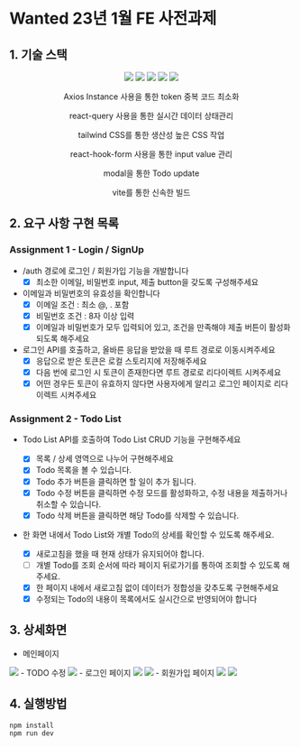 # Wanted 23년 1월 FE 사전과제
## 1. 기술 스택
<div align="center">
<img src="https://img.shields.io/badge/React-20232A?style=for-the-badge&logo=react&logoColor=61DAFB">
<img src="https://img.shields.io/badge/React_Query-FF4154?style=for-the-badge&logo=React_Query&logoColor=white">
<img src="https://img.shields.io/badge/Tailwind_CSS-38B2AC?style=for-the-badge&logo=tailwind-css&logoColor=white">
<img src="https://img.shields.io/badge/-react--hook--form-%23EC5990?style=for-the-badge">
<img src="https://img.shields.io/badge/Vite-B73BFE?style=for-the-badge&logo=vite&logoColor=FFD62E">
<p>Axios Instance 사용을 통한 token 중복 코드 최소화</p>
<p>react-query 사용을 통한 실시간 데이터 상태관리</p>
<p>tailwind CSS를 통한 생산성 높은 CSS 작업</p>
<p>react-hook-form 사용을 통한 input value 관리</p>
<p>modal을 통한 Todo update</p>
<p>vite를 통한 신속한 빌드</p>
</div>

## 2. 요구 사항 구현 목록
### Assignment 1 - Login / SignUp
- /auth 경로에 로그인 / 회원가입 기능을 개발합니다
  - [x] 최소한 이메일, 비밀번호 input, 제출 button을 갖도록 구성해주세요
- 이메일과 비밀번호의 유효성을 확인합니다
  - [x] 이메일 조건 : 최소 @, . 포함
  - [x] 비밀번호 조건 : 8자 이상 입력
  - [x] 이메일과 비밀번호가 모두 입력되어 있고, 조건을 만족해야 제출 버튼이 활성화 되도록 해주세요
- 로그인 API를 호출하고, 올바른 응답을 받았을 때 루트 경로로 이동시켜주세요
  - [x] 응답으로 받은 토큰은 로컬 스토리지에 저장해주세요
  - [x] 다음 번에 로그인 시 토큰이 존재한다면 루트 경로로 리다이렉트 시켜주세요
  - [x] 어떤 경우든 토큰이 유효하지 않다면 사용자에게 알리고 로그인 페이지로 리다이렉트 시켜주세요
 
### Assignment 2 - Todo List
- Todo List API를 호출하여 Todo List CRUD 기능을 구현해주세요

  - [x] 목록 / 상세 영역으로 나누어 구현해주세요
  - [x] Todo 목록을 볼 수 있습니다.
  - [x] Todo 추가 버튼을 클릭하면 할 일이 추가 됩니다.
  - [x] Todo 수정 버튼을 클릭하면 수정 모드를 활성화하고, 수정 내용을 제출하거나 취소할 수 있습니다.
  - [x]  Todo 삭제 버튼을 클릭하면 해당 Todo를 삭제할 수 있습니다.
- 한 화면 내에서 Todo List와 개별 Todo의 상세를 확인할 수 있도록 해주세요.

  - [x] 새로고침을 했을 때 현재 상태가 유지되어야 합니다.
  - [ ] 개별 Todo를 조회 순서에 따라 페이지 뒤로가기를 통하여 조회할 수 있도록 해주세요.
  - [x] 한 페이지 내에서 새로고침 없이 데이터가 정합성을 갖추도록 구현해주세요
  - [x] 수정되는 Todo의 내용이 목록에서도 실시간으로 반영되어야 합니다
  
## 3. 상세화면
- 메인페이지
<img src="https://user-images.githubusercontent.com/85221728/210736523-f0ef9a21-1871-4914-989c-916271f46dce.png">
- TODO 수정
<img src="https://user-images.githubusercontent.com/85221728/210738636-28334638-6daa-47ca-b109-32b9919a3000.png">
- 로그인 페이지
<img src="https://user-images.githubusercontent.com/85221728/210737626-fe3f73b6-e03d-4e53-9a3e-4c178e2106a5.png">
<img src="https://user-images.githubusercontent.com/85221728/210738493-fbe4d0e5-5f18-4e0e-a8b9-ac5e9793e6d6.png">
- 회원가입 페이지
<img src="https://user-images.githubusercontent.com/85221728/210738326-5440c429-2a8a-402e-9e51-5186e6d20ec4.png">
<img src="https://user-images.githubusercontent.com/85221728/210737832-04f58b7c-d603-4be3-84b6-286add21fa5f.png">

## 4. 실행방법
```
npm install
npm run dev
```
